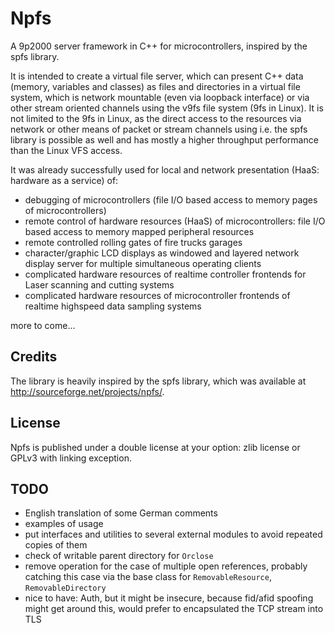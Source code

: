 # Npfs

A 9p2000 server framework in C++ for microcontrollers, inspired by the spfs library.

It is intended to create a virtual file server, which can present C++ data (memory, variables and classes) as files 
and directories in a virtual file system, which is network mountable (even via loopback interface) or 
via other stream oriented channels using the v9fs file system (9fs in Linux). 
It is not limited to the 9fs in Linux, as the direct access to the resources via network or other means of 
packet or stream channels using i.e. the spfs library is possible as well and has mostly a higher throughput 
performance than the Linux VFS access.

It was already successfully used for local and network presentation (HaaS: hardware as a service) of:
* debugging of microcontrollers (file I/O based access to memory pages of microcontrollers) 
* remote control of hardware resources (HaaS) of microcontrollers: file I/O based access to memory mapped 
  peripheral resources 
* remote controlled rolling gates of fire trucks garages
* character/graphic LCD displays as windowed and layered network display server for multiple 
  simultaneous operating clients
* complicated hardware resources of realtime controller frontends for Laser scanning and cutting systems
* complicated hardware resources of microcontroller frontends of realtime highspeed data sampling systems

more to come...

## Credits

The library is heavily inspired by the spfs library, which was available at http://sourceforge.net/projects/npfs/.

## License

Npfs is published under a double license at your option: zlib license or GPLv3 with linking exception.

## TODO
* English translation of some German comments
* examples of usage
* put interfaces and utilities to several external modules to avoid repeated copies of them
* check of writable parent directory for `Orclose`
* remove operation for the case of multiple open references, probably catching this case via 
  the base class for `RemovableResource`, `RemovableDirectory`
* nice to have: Auth, but it might be insecure, because fid/afid spoofing might get around this,
  would prefer to encapsulated the TCP stream into TLS
 